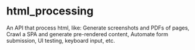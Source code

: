 # html_processing
An API that process html, like: Generate screenshots and PDFs of pages, Crawl a SPA and generate pre-rendered content, Automate form submission, UI testing, keyboard input, etc. 
